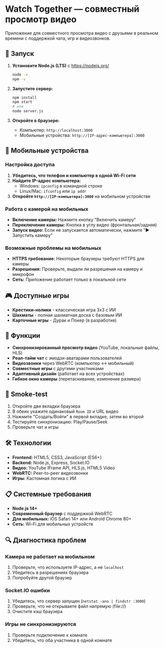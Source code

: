 # Watch Together — совместный просмотр видео

Приложение для совместного просмотра видео с друзьями в реальном времени с поддержкой чата, игр и видеозвонков.

## 🚀 Запуск

1. **Установите Node.js (LTS)** с https://nodejs.org/
   ```bash
   node -v
   npm -v
   ```

2. **Запустите сервер:**
   ```bash
   npm install
   npm start
   # или
   node server.js
   ```

3. **Откройте в браузере:**
   - Компьютер: `http://localhost:3000`
   - Мобильные устройства: `http://[IP-адрес-компьютера]:3000`

## 📱 Мобильные устройства

### Настройка доступа
1. **Убедитесь, что телефон и компьютер в одной Wi-Fi сети**
2. **Найдите IP-адрес компьютера:**
   - Windows: `ipconfig` в командной строке
   - Linux/Mac: `ifconfig` или `ip addr`
3. **Откройте `http://[IP-компьютера]:3000`** на мобильном устройстве

### Работа с камерой на мобильных
- **Включение камеры:** Нажмите кнопку "Включить камеру"
- **Переключение камеры:** Кнопка в углу видео (фронтальная/задняя)
- **Запуск видео:** Если не запускается автоматически, нажмите "▶️ Запустить камеру"

### Возможные проблемы на мобильных
- **HTTPS требование:** Некоторые браузеры требуют HTTPS для камеры
- **Разрешения:** Проверьте, выдали ли разрешения на камеру и микрофон
- **Сеть:** Приложение работает только в локальной сети

## 🎮 Доступные игры

- **Крестики-нолики** - классическая игра 3x3 с ИИ
- **Шахматы** - полная шахматная доска с базовым ИИ
- **Карточные игры** - Дурак и Покер (в разработке)

## 🎨 Функции

- **Синхронизированный просмотр видео** (YouTube, локальные файлы, HLS)
- **Реал-тайм чат** с эмодзи-аватарами пользователей
- **Видеозвонки** через WebRTC (компьютер ↔ мобильный)
- **Совместные игры** с другими участниками
- **Адаптивный дизайн** (работает на всех устройствах)
- **Гибкое окно камеры** (перетаскивание, изменение размера)

## 🔧 Smoke-test

1. Откройте две вкладки браузера
2. В обеих укажите одинаковый `Room ID` и URL видео
3. Нажмите "Создать/Войти" в первой вкладке, затем во второй
4. Тестируйте синхронизацию: Play/Pause/Seek
5. Проверьте чат и игры

## 🛠️ Технологии

- **Frontend:** HTML5, CSS3, JavaScript (ES6+)
- **Backend:** Node.js, Express, Socket.IO
- **Видео:** YouTube IFrame API, HLS.js, HTML5 Video
- **WebRTC:** Peer-to-peer видеозвонки
- **Игры:** Кастомная логика с ИИ

## 📋 Системные требования

- **Node.js 14+**
- **Современный браузер** с поддержкой WebRTC
- **Для мобильных:** iOS Safari 14+ или Android Chrome 80+
- **Сеть:** Wi-Fi для мобильных устройств

## 🔍 Диагностика проблем

### Камера не работает на мобильном
1. Проверьте, что используете IP-адрес, а не `localhost`
2. Убедитесь в разрешениях браузера
3. Попробуйте другой браузер

### Socket.IO ошибки
1. Убедитесь, что сервер запущен (`netstat -ano | findstr :3000`)
2. Проверьте, что не открываете файл напрямую (file://)
3. Очистите кэш браузера

### Игры не синхронизируются
1. Проверьте подключение к комнате
2. Убедитесь, что оба участника в одной комнате